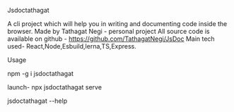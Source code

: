 Jsdoctathagat

A cli project which will help you in writing and documenting code inside the browser. Made by Tathagat Negi - personal project
All source code is available on github - https://github.com/TathagatNegi/JsDoc Main tech used- React,Node,Esbuild,lerna,TS,Express.

Usage
  
  npm -g i jsdoctathagat  
  
  launch- npx jsdoctathagat serve

  
  jsdoctathagat --help
